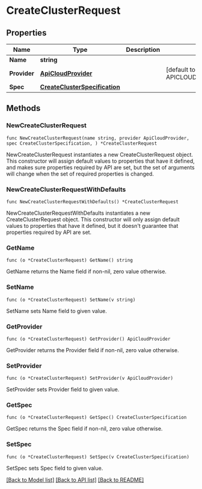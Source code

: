 # CreateClusterRequest

## Properties

Name | Type | Description | Notes
------------ | ------------- | ------------- | -------------
**Name** | **string** |  | 
**Provider** | [**ApiCloudProvider**](ApiCloudProvider.md) |  | [default to APICLOUDPROVIDER_CLOUD_PROVIDER_UNSPECIFIED]
**Spec** | [**CreateClusterSpecification**](CreateClusterSpecification.md) |  | 

## Methods

### NewCreateClusterRequest

`func NewCreateClusterRequest(name string, provider ApiCloudProvider, spec CreateClusterSpecification, ) *CreateClusterRequest`

NewCreateClusterRequest instantiates a new CreateClusterRequest object.
This constructor will assign default values to properties that have it defined,
and makes sure properties required by API are set, but the set of arguments
will change when the set of required properties is changed.

### NewCreateClusterRequestWithDefaults

`func NewCreateClusterRequestWithDefaults() *CreateClusterRequest`

NewCreateClusterRequestWithDefaults instantiates a new CreateClusterRequest object.
This constructor will only assign default values to properties that have it defined,
but it doesn't guarantee that properties required by API are set.

### GetName

`func (o *CreateClusterRequest) GetName() string`

GetName returns the Name field if non-nil, zero value otherwise.

### SetName

`func (o *CreateClusterRequest) SetName(v string)`

SetName sets Name field to given value.

### GetProvider

`func (o *CreateClusterRequest) GetProvider() ApiCloudProvider`

GetProvider returns the Provider field if non-nil, zero value otherwise.

### SetProvider

`func (o *CreateClusterRequest) SetProvider(v ApiCloudProvider)`

SetProvider sets Provider field to given value.

### GetSpec

`func (o *CreateClusterRequest) GetSpec() CreateClusterSpecification`

GetSpec returns the Spec field if non-nil, zero value otherwise.

### SetSpec

`func (o *CreateClusterRequest) SetSpec(v CreateClusterSpecification)`

SetSpec sets Spec field to given value.


[[Back to Model list]](../README.md#documentation-for-models) [[Back to API list]](../README.md#documentation-for-api-endpoints) [[Back to README]](../README.md)


